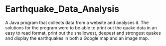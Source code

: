 # Earthquake_Data_Analysis
A Java program that collects data from a website and analyses it. The solutions for the program were to be able to print out the quake data in an easy to read format, print out the shallowest, deepest and strongest quakes and display the earthquakes in both a Google map and an image map.
